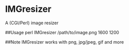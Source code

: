 # IMGresizer
A (CGI/Perl) image resizer  

##Usage
       perl IMGresizer /path/to/image.png 1600 1200

##Note
  IMGresizer works with png, jpg/jpeg, gif and more  
       

